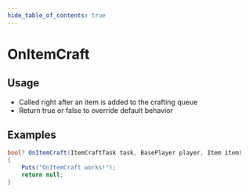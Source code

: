 ```yaml
---
hide_table_of_contents: true
---
```


# OnItemCraft

## Usage

* Called right after an item is added to the crafting queue
* Return true or false to override default behavior

## Examples

```csharp title=""
bool? OnItemCraft(ItemCraftTask task, BasePlayer player, Item item)
{
    Puts("OnItemCraft works!");
    return null;
}
```
